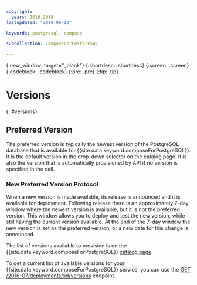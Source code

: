 ```yaml
---
copyright:
  years: 2016,2018
lastupdated: "2018-06-12"

keywords: postgresql, compose

subcollection: ComposeForPostgreSQL

---
```


{:new_window: target="_blank"}
{:shortdesc: .shortdesc}
{:screen: .screen}
{:codeblock: .codeblock}
{:pre: .pre}
{:tip: .tip}

# Versions
{: #versions}

## Preferred Version

The preferred version is typically the newest version of the PostgreSQL database that is available for {{site.data.keyword.composeForPostgreSQL}}. It is the default version in the drop-down selector on the catalog page. It is also the version that is automatically provisioned by API if no version is specified in the call.

### New Preferred Version Protocol

When a new version is made available, its release is announced and it is available for deployment. Following release there is an approximately 7-day window where the newest version is available, but it is not the preferred version. This window allows you to deploy and test the new version, while still having the current version available. At the end of the 7-day window the new version is set as the preferred version, or a new date for this change is announced.

The list of versions available to provision is on the {{site.data.keyword.composeForPostgreSQL}} [catalog page](https://{DomainName}/catalog/compose-for-postgresql).

To get a current list of available versions for your {{site.data.keyword.composeForPostgreSQL}} service, you can use the [GET /2016-07/deployments/:id/versions](https://apidocs.compose.com/v1.0/reference#2016-07-get-deployments-versions) endpoint.
